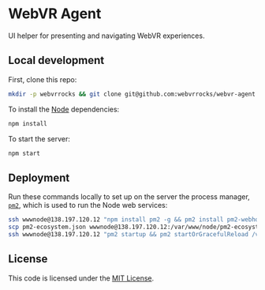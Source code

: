 # WebVR Agent

UI helper for presenting and navigating WebVR experiences.


## Local development

First, clone this repo:

```bash
mkdir -p webvrrocks && git clone git@github.com:webvrrocks/webvr-agent.git webvrrocks/webvr-agent && cd webvrrocks/webvr-agent
```

To install the [Node](https://nodejs.org/en/download/) dependencies:

```bash
npm install
```

To start the server:

```bash
npm start
```


## Deployment

Run these commands locally to set up on the server the process manager, [`pm2`](https://github.com/Unitech/pm2), which is used to run the Node web services:

```bash
ssh wwwnode@138.197.120.12 "npm install pm2 -g && pm2 install pm2-webhook && mkdir -p /var/www/node"
scp pm2-ecosystem.json wwwnode@138.197.120.12:/var/www/node/pm2-ecosystem.json
ssh wwwnode@138.197.120.12 "pm2 startup && pm2 startOrGracefulReload /var/www/node/pm2-ecosystem.json"
```


## License

This code is licensed under the [MIT License](LICENSE.md).
